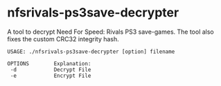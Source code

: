 # nfsrivals-ps3save-decrypter

A tool to decrypt Need For Speed: Rivals PS3 save-games. The tool also fixes the custom CRC32 integrity hash.

```
USAGE: ./nfsrivals-ps3save-decrypter [option] filename

OPTIONS        Explanation:
 -d            Decrypt File
 -e            Encrypt File
```
